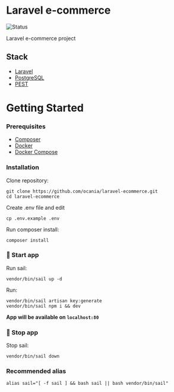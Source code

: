 # Laravel e-commerce
![Status](https://img.shields.io/badge/Status-5%25-orange)

Laravel e-commerce project

## Stack
- [Laravel](https://laravel.com/)
- [PostgreSQL](https://www.postgresql.org/)
- [PEST](https://pestphp.com/)
# Getting Started
### Prerequisites
- [Composer](https://getcomposer.org/)
- [Docker](https://docs.docker.com/get-docker/)
- [Docker Compose](https://docs.docker.com/compose/install/)

### Installation
Clone repository:
```
git clone https://github.com/ocania/laravel-ecommerce.git
cd laravel-ecommerce
```

Create .env file and edit
```
cp .env.example .env
```

Run composer install:
```
composer install
```

### 🚀 Start app

Run sail:
```
vendor/bin/sail up -d
```

Run:
```
vendor/bin/sail artisan key:generate
vendor/bin/sail npm i && dev
```

**App will be available on `localhost:80`**

### 🛑 Stop app
Stop sail:
```
vendor/bin/sail down
```


### Recommended alias
```
alias sail="[ -f sail ] && bash sail || bash vendor/bin/sail"
```
